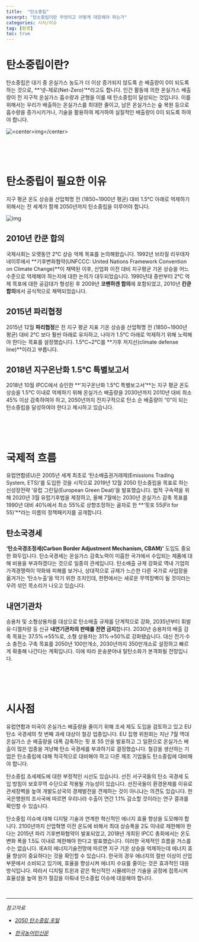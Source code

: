 ```yaml
---
title:  "탄소중립"
excerpt: "탄소중립이란 무엇이고 어떻게 대응해야 하는가"
categories: 시사/이슈
tag: [환경]
toc: true
---
```


# 탄소중립이란?

탄소중립은 대기 중 온실가스 농도가 더 이상 증가되지 않도록 순 배출량이 0이 되도록 하는 것으로, **‘넷-제로(Net-Zero)’**라고도 합니다. 인간 활동에 의한 온실가스 배출량이 전 지구적 온실가스 흡수량과 균형을 이룰 때 탄소중립이 달성되는 것입니다. 이를 위해서는 우리가 배출하는 온실가스를 최대한 줄이고, 남은 온실가스는 숲 복원 등으로 흡수량을 증가시키거나, 기술을 활용하여 제거하여 실질적인 배출량이 0이 되도록 하여야 합니다.

![<**center**>img<**/center**>](https://www.gihoo.or.kr/netzero/images/intro01_02.png)

<br/><br/><br/>

# 탄소중립이 필요한 이유

지구 평균 온도 상승을 산업혁명 전 (1850~1900년 평균) 대비 1.5℃ 아래로 억제하기 위해서는 전 세계가 함께 2050년까지 탄소중립을 이루어야 합니다.

![img](https://www.gihoo.or.kr/netzero/images/intro01_03.png)

## 2010년 칸쿤 합의

국제사회는 오랫동안 2℃ 상승 억제 목표를 논의해왔습니다. 1992년 브라질 리우데자네이루에서 **기후변화협약(UNFCCC: United Nations Framework Convention on Climate Change)**이 채택된 이후, 산업화 이전 대비 지구평균 기온 상승을 어느 수준으로 억제해야 하는지에 대한 논의가 대두되었습니다. 1990년대 중반부터 2℃ 억제 목포에 대한 공감대가 형성된 후 2009년 **코펜하겐 합의**에 포함되었고, 2010년 **칸쿤 합의**에서 공식적으로 채택되었습니다.



## 2015년 파리협정

2015년 12월 **파리협정**은 전 지구 평균 지표 기온 상승을 산업혁명 전 (1850~1900년 평균) 대비 2℃ 보다 훨씬 아래로 유지하고, 나아가 1.5℃ 아래로 억제하기 위해 노력해야 한다는 목표를 설정했습니다. 1.5℃~2℃를 **기후 저지선(climate defense line)**이라고 부릅니다.



## 2018년 지구온난화 1.5℃ 특별보고서

2018년 10월 IPCC에서 승인한 **‘지구온난화 1.5℃ 특별보고서’**는 지구 평균 온도 상승을 1.5℃ 이내로 억제하기 위해 온실가스 배출량을 2030년까지 2010년 대비 최소 45% 이상 감축하여야 하고, 2050년까지 전지구적으로 탄소 순 배출량이 “0”이 되는 탄소중립을 달성하여야 한다고 제시하고 있습니다.

<br/><br/><br/>

# 국제적 흐름

유럽연합(EU)은 2005년 세계 최초로 ‘탄소배출권거래제(Emissions Trading System, ETS)’를 도입한 것을 시작으로 2019년 12월 2050 탄소중립을 목표로 하는 신성장전략 ‘유럽 그린딜(European Green Deal)’을 발표했습니다. 법적 구속력을 위해 2020년 3월 유럽기후법을 제정하고, 올해 7월에는 2030년 온실가스 감축 목표를 1990년 대비 40%에서 최소 55%로 상향조정하는 골자로 한 **‘핏포 55(Fit for 55)’**라는 이름의 정책패키지를 공개합니다.



## 탄소국경세

**‘탄소국경조정세(Carbon Border Adjustment Mechanism, CBAM)’** 도입도 중요한 화두입니다. 탄소국경세는 온실가스 감축노력이 미흡한 국가에서 수입되는 제품에 대해 비용을 부과하겠다는 것으로 일종의 관세입니다. 탄소배출 규제 강화로 역내 기업의 가격경쟁력이 약화돼 피해를 보거나, 상대적으로 규제가 느슨한 다른 국가로 사업장을 옮겨가는 ‘탄소누출’을 막기 위한 조치인데, 한편에서는 새로운 무역장벽이 될 것이라는 우려 섞인 목소리가 나오고 있습니다.



## 내연기관차

승용차 및 소형상용차를 대상으로 탄소배출 규제를 단계적으로 강화, 2035년부터 휘발유·디젤차량 등 신규 **내연기관차의 판매를 전면 금지**합니다. 2030년 승용차의 배출 감축 목표는 37.5%→55%로, 소형 상용차는 31%→50%로 강화됐습니다. 대신 전기·수소 충전소 구축 목표를 2050년 100만개소, 2030년까지 350만개소로 설정하고 빠르게 확충해 나간다는 계획입니다. 이에 따라 운송분야내 탈탄소화가 본격화될 전망입니다.

<br/><br/><br/>

# 시사점

유럽연합과 미국이 온실가스 배출량을 줄이기 위해 조세 제도 도입을 검토하고 있고 EU 탄소 국경세의 첫 번째 과세 대상이 철강 업종입니다. EU 집행 위원회는 지난 7월 역대 온실가스 순 배출량을 대폭 감축하는 핏 포 55 안을 발표하고 그 일환으로 온실가스 배출이 많은 업종을 겨냥해 탄소 국경세를 부과하기로 결정했습니다. 철강을 생산하는 기업은 탄소중립에 대해 적극적으로 대비해야 하고 다른 제조 기업들도 탄소중립에 대비해야 합니다.

 

탄소중립 조세제도에 대한 부정적인 시선도 있습니다. 선진 서구국들의 탄소 국경세 도입 방침이 보호무역 수단으로 작용될 가능성이 있습니다. 선진국들이 환경문제를 이유로 관세장벽을 높여 개발도상국의 경제발전을 견제하는 것이 아니냐는 의견도 있습니다. 한국은행원의 조사국에 따르면 우리나라 수출이 연간 1.1% 감소할 것이라는 연구 결과를 확인할 수 있습니다.

 

탄소중립 이슈에 대해 디지털 기술과 연계한 혁신적인 에너지 효율 향상을 도모해야 합니다. 2100년까지 산업혁명 이전 온도에 비해서 최대 상승폭을 2도 이내로 제한해야 한다는 2015년 파리 기후변화협약이 발표되었고, 2018년 개최된 IPCC 총회에서는 온도 변화 폭을 1.5도 이내로 제한해야 한다고 발표했습니다. 이러한 국제적인 흐름을 거스를 수는 없습니다. IEA의 에너지기술전망에 따르면 지구 기온 상승을 억제하는데 에너지 효율 향상이 중요하다는 것을 확인할 수 있습니다. 한국의 경우 에너지의 절반 이상이 산업부문에서 소비되고 있기에, 효율을 향상시켜 에너지 수요를 줄이는 것은 효과적인 대응 방식입니다. 따라서 디지털 트윈과 같은 혁신적인 시뮬레이션 기술을 공정에 접목시켜 효율성을 높여 원가 절감을 이뤄내 탄소중립 이슈에 대응해야 합니다.

<br/>

---------------------------------------------

*참고자료*

* *[2050 탄소중립 포털](https://www.gihoo.or.kr/netzero/main/index.do)*

* *[한국농어민신문](http://www.agrinet.co.kr/news/articleView.html?idxno=304914)*
